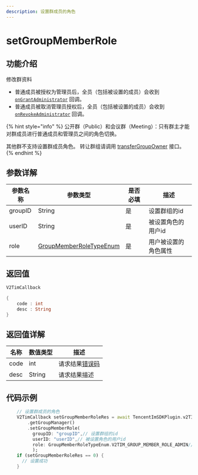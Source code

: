 ```yaml
---
description: 设置群成员的角色
---
```


# setGroupMemberRole

## 功能介绍

修改群资料

* 普通成员被授权为管理员后，全员（包括被设置的成员）会收到 [`onGrantAdministrator`](../callbacks/ongrantadministratorcallback.md) 回调。
* 普通成员被取消管理员授权后，全员（包括被设置的成员）会收到 [`onRevokeAdministrator`](../callbacks/onrevokeadministratorcallback.md) 回调。

{% hint style="info" %}
公开群（Public）和会议群（Meeting）：只有群主才能对群成员进行普通成员和管理员之间的角色切换。

其他群不支持设置群成员角色。 转让群组请调用 [transferGroupOwner](transfergroupowner.md) 接口。
{% endhint %}

## 参数详解

| 参数名称    | 参数类型                                                           | 是否必填 | 描述         |
| ------- | -------------------------------------------------------------- | ---- | ---------- |
| groupID | String                                                         | 是    | 设置群组的id    |
| userID  | String                                                         | 是    | 被设置角色的用户id |
| role    | [GroupMemberRoleTypeEnum](../enums/groupmemberroletypeenum.md) | 是    | 用户被设置的角色属性 |

## 返回值

```dart
V2TimCallback

{
    code : int
    desc : String
}
```

## 返回值详解

| 名称   | 数值类型   | 描述                                                             |
| ---- | ------ | -------------------------------------------------------------- |
| code | int    | 请求结果[错误码](https://cloud.tencent.com/document/product/269/1671) |
| desc | String | 请求结果描述                                                         |

## 代码示例

```dart
    // 设置群成员的角色
    V2TimCallback setGroupMemberRoleRes = await TencentImSDKPlugin.v2TIMManager
        .getGroupManager()
        .setGroupMemberRole(
          groupID: "groupID",// 设置群组的id
          userID: "userID",// 被设置角色的用户id
          role: GroupMemberRoleTypeEnum.V2TIM_GROUP_MEMBER_ROLE_ADMIN// 用户被设置的角色属性
          );
    if (setGroupMemberRoleRes == 0) {
      // 设置成功
    }
```
